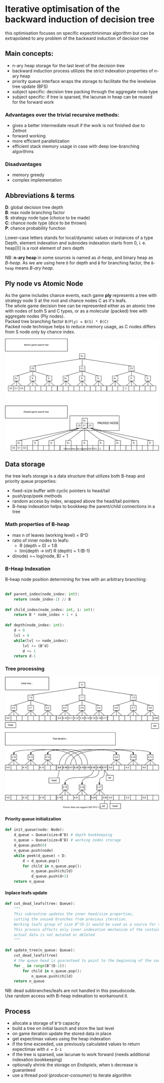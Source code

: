# Iterative optimisation of the backward induction of decision tree
this optimisation focuses on specific expectiminimax algorithm but can be extrapolated to any problem of the backward induction of decision tree

## Main concepts: 
- n-ary heap storage for the last level of the decision tree
- backward induction process utilizes the strict indexation properties of n-ary heap
- priority queue interface wraps the storage to facilitate the the levelwise tree update (BFS)
- subject specific: decision tree packing through the aggregate node type
- subject specific: if tree is sparsed, the lacunae in heap can be reused for the forward work 

### Advantages over the trivial recursive methods:
- gives a better intermediate result if the work is not finished due to Zeitnot  
- forward working  
- more efficient parallelization  
- efficient stack memory usage in case with deep low-branching algorithms  

### Disadvantages
- memory greedy  
- complex implementation  

## Abbreviations & terms
**D**: global decision tree depth  
**B**: max node branching factor  
**S**: strategy node type (choice to be made)  
**C**: chance node type (dice to be thrown)  
**P**: chance probability function

Lower-case letters stands for local/dynamic values or instances of a type  
Depth, element indexation and subnodes indexation starts from 0, i. e. heap[0] is a root element of zero depth

NB: **n-ary heap** in some sources is named as *d-heap*, and binary heap as *B-heap*. 
As we are using here `D` for depth and `B` for branching factor, the `B-heap` means *B-ary heap*.

## Ply node vs Atomic Node
As the game includes chance events, each game **ply** represents a tree with strategy node S at the root and chance nodes C as it's leafs.  
The whole game decision tree can be represented either as an atomic tree with nodes of both S and C types, or as a molecular (packed) tree with aggregate nodes (Ply nodes).  
Packed tree branching factor `B(Ply) = B(S) * B(C)`  
Packed node technique helps to reduce memory usage, as C nodes differs from S node only by chance index.  

![Tree packing illustration](../drawio/tree_packing.svg)

## Data storage

the tree leafs storage is a data structure that utilizes both B-heap and priority queue properties:  
- fixed-size buffer with cyclic pointers to head/tail  
- push/pop/peek methods  
- random access by index, wrapped above the head/tail pointers  
- B-heap indexation helps to bookkeep the parent/child connections in a tree  

### Math properties of B-heap 
- max n of leaves (working level) = B^D  
- ratio of inner nodes to leafs:  
    - R (depth = 0) = 1:B  
    - lim{depth -> inf} R (depth) = 1:(B-1)  
- d(node) =~ log(node, B) + 1

### B-Heap Indexation 

B-heap node position determining for tree with an arbitrary branching:

```python

def parent_index(node_index: int):
    return (node_index-1) // B

def child_index(node_index: int, i: int):
    return B * node_index + 1 + i

def depth(node_index: int):  
    d = 0
    lvl = 0
    while(lvl <= node_index):
        lvl += (B^d)
        d += 1
    return d-1

```

### Tree processing

![Tree update](../drawio/tree_update.svg)

#### Priority queue initialization
```python
def init_queue(node: Node):
    d_queue = Queue(size=B^D) # depth bookkeeping
    n_queue = Queue(size=B^D) # working nodes storage
    d_queue.push(0)
    n_queue.push(node)
    while peek(d_queue) < D:
        d = d_queue.pop()
        for child in n_queue.pop(): 
            n_queue.push(child) 
            d_queue.push(d+1)
    return n_queue
```

#### Inplace leafs update
```python
def cut_dead_leafs(tree: Queue):
    """
    This subroutine updates the inner head/size properties,
    cutting the unused brunches from previous iteration.
    Working leafs group of size B^(D-1) would be used as a source for the new iteration.
    This process affects only inner indexation mechanism of the container,
    actual data is not mutated or deleted
    """

def update_tree(n_queue: Queue):
    cut_dead_leafs(tree)
    # the queue head is guaranteed to point to the beginning of the source branch
    for _ in range(B^(D-1)):    
        for child in n_queue.pop(): 
            n_queue.push(child) 
    return n_queue
```

NB: dead subbranches/leafs are not handled in this pseudocode.  
Use random access with B-heap indexation to workaround it.

## Process
- allocate a storage of `B^D` capacity  
- build a tree on initial launch and store the last level  
- on game iteration update the stored data in place  
- get expectimax values using the heap indexation  
- if the time exceeded, use previously calculated values to return expectimax with `d = D-1`  
- if the tree is sparsed, use lacunae to work forward (needs additional indexation bookkeeping)  
- optionally shrink the storage on *Endspiels*, when `b` decrease is guaranteed  
- use a thread pool (*producer-consumer*) to iterate algorithm  